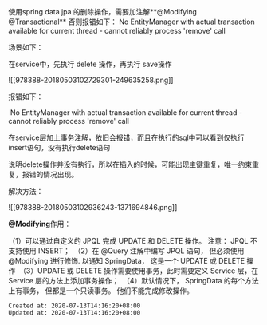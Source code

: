 
使用spring data jpa 的删除操作，需要加注解**@Modifying     @Transactional** 否则报错如下： No EntityManager with actual transaction available for current thread - cannot reliably process 'remove' call

场景如下：

在service中，先执行 delete 操作，再执行 save操作

![[978388-20180503102729301-249635258.png]]

报错如下：

 No EntityManager with actual transaction available for current thread - cannot reliably process 'remove' call

在service层加上事务注解，依旧会报错，而且在执行的sql中可以看到仅执行insert语句，没有执行delete语句

说明delete操作并没有执行，所以在插入的时候，可能出现主键重复，唯一约束重复，报错的情况出现。

解决方法：

![[978388-20180503102936243-1371694846.png]]

**@Modifying**作用：

（1）可以通过自定义的 JPQL 完成 UPDATE 和 DELETE 操作。 注意： JPQL 不支持使用 INSERT； 
（2）在 @Query 注解中编写 JPQL 语句， 但必须使用 @Modifying 进行修饰. 以通知 SpringData， 这是一个 UPDATE 或 DELETE 操作 
（3）UPDATE 或 DELETE 操作需要使用事务，此时需要定义 Service 层，在 Service 层的方法上添加事务操作； 
（4）默认情况下， SpringData 的每个方法上有事务， 但都是一个只读事务。 他们不能完成修改操作。

    Created at: 2020-07-13T14:16:20+08:00
    Updated at: 2020-07-13T14:16:20+08:00

